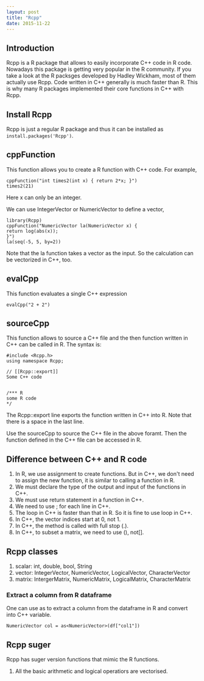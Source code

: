 ```yaml
---
layout: post
title: "Rcpp"
date: 2015-11-22
---
```


## Introduction  
Rcpp is a R package that allows to easily incorporate C++ code in R code. Nowadays this package is getting very popular in the R community. If you take a look at the R packsges developed by Hadley Wickham, most of them actually use Rcpp. Code written in C++ generally is much faster than R. This is why many R packages implemented their core functions in C++ with Rcpp. 


## Install Rcpp
Rcpp is just a regular R package and thus it can be installed as `install.packages('Rcpp')`.


## cppFunction
This function allows you to create a R function with C++ code. For example,   

~~~~
cppFunction("int times2(int x) { return 2*x; }")
times2(21) 
~~~~

Here x can only be an integer.

We can use IntegerVector or NumericVector to define a vector,  

~~~
library(Rcpp)
cppFunction("NumericVector la(NumericVector x) {
return log(abs(x));
}")
la(seq(-5, 5, by=2))
~~~

Note that the la function takes a vector as the input. So the calculation can be vectorized in C++, too.


## evalCpp
This function evaluates a single C++ expression   

~~~
evalCpp("2 + 2") 
~~~

## sourceCpp
This function allows to source a C++ file and the then function written in C++ can be called in R. The syntax is:  

~~~
#include <Rcpp.h>
using namespace Rcpp;

// [[Rcpp::export]]
Some C++ code


/*** R
some R code
*/
~~~

The Rcpp::export line exports the function written in C++ into R. Note that there is a space in the last line. 

Use the sourceCpp to source the C++ file in the above foramt. Then the function defined in the C++ file can be accessed in R.  



## Difference between C++ and R code
1. In R, we use assignment to create functions. But in C++, we don't need to assign the new function, it is similar to calling a function in R.  
2. We must declare the type of the output and input of the functions in C++.  
3. We must use return statement in a function in C++.  
4. We need to use ; for each line in C++.  
5. The loop in C++ is faster than that in R.  So it is fine to use loop in C++.  
6. In C++, the vector indices start at 0, not 1.  
7. In C++, the method is called with full stop (.).  
8. In C++, to subset a matrix, we need to use (), not[].  

## Rcpp classes  
1. scalar: int, double, bool, String  
2. vector: IntegerVector, NumericVector, LogicalVector, CharacterVector  
3. matrix: IntergerMatrix, NumericMatrix, LogicalMatrix, CharacterMatrix  

### Extract a column from R dataframe
One can use as to extract a column from the dataframe in R and convert into C++ variable.  

~~~
NumericVector col = as<NumericVector>(df["col1"])
~~~

## Rcpp suger
Rcpp has suger version functions that mimic the R functions.  
1. All the basic arithmetic and logical operatiors are vectorised.  



